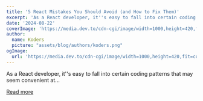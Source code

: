 ```yaml
---
title: '5 React Mistakes You Should Avoid (and How to Fix Them)'
excerpt: 'As a React developer, it''s easy to fall into certain coding patterns that may seem convenient at...'
date: '2024-08-22'
coverImage: 'https://media.dev.to/cdn-cgi/image/width=1000,height=420,fit=cover,gravity=auto,format=auto/https%3A%2F%2Fdev-to-uploads.s3.amazonaws.com%2Fuploads%2Farticles%2Fmofriwjosnljpjmg9lem.png'
author:
  name: Koders
  picture: "assets/blog/authors/koders.png"
ogImage:
  url: 'https://media.dev.to/cdn-cgi/image/width=1000,height=420,fit=cover,gravity=auto,format=auto/https%3A%2F%2Fdev-to-uploads.s3.amazonaws.com%2Fuploads%2Farticles%2Fmofriwjosnljpjmg9lem.png'
---
```


As a React developer, it''s easy to fall into certain coding patterns that may seem convenient at...

[Read more](https://dev.to/vyan/5-react-mistakes-you-should-avoid-and-how-to-fix-them-339m)
